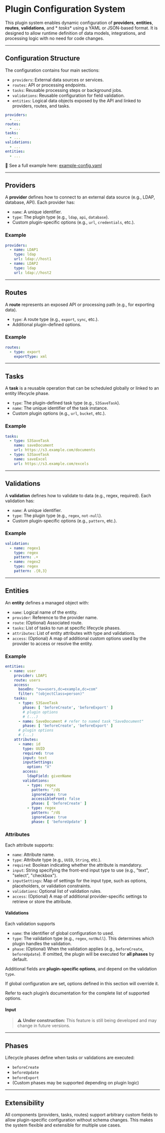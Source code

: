 # Plugin Configuration System

This plugin system enables dynamic configuration of **providers**, **entities**, **routes**, **validations**, and *
*tasks** using a YAML or JSON-based format. It is designed to allow runtime definition of data models, integrations, and
processing logic with no need for code changes.

---

## Configuration Structure

The configuration contains four main sections:

- `providers`: External data sources or services.
- `routes`: API or processing endpoints.
- `tasks`: Reusable processing steps or background jobs.
- `validations`: Reusable configuration for field validation.
- `entities`: Logical data objects exposed by the API and linked to providers, routes, and tasks.

```yaml
providers:
  - ...
routes:
  - ...
tasks:
  - ...
validations:
  - ...
entities:
  - ...
````

📄 See a full example here: [example-config.yaml](example-config.yaml)

---

## Providers

A **provider** defines how to connect to an external data source (e.g., LDAP, database, API). Each provider has:

* `name`: A unique identifier.
* `type`: The plugin type (e.g., `ldap`, `api`, `database`).
* Custom plugin-specific options (e.g., `url`, `credentials`, etc.).

### Example

```yaml
providers:
  - name: LDAP1
    type: ldap
    url: ldap://host1
  - name: LDAP2
    type: ldap
    url: ldap://host2
```

---

## Routes

A **route** represents an exposed API or processing path (e.g., for exporting data).

* `type`: A route type (e.g., `export`, `sync`, etc.).
* Additional plugin-defined options.

### Example

```yaml
routes:
  - type: export
    exportType: xml
```

---

## Tasks

A **task** is a reusable operation that can be scheduled globally or linked to an entity lifecycle phase.

* `type`: The plugin-defined task type (e.g., `S3SaveTask`).
* `name`: The unique identifier of the task instance.
* Custom plugin options (e.g., `url`, `bucket`, etc.).

### Example

```yaml
tasks:
  - type: S3SaveTask
    name: saveDocument
    url: https://s3.example.com/documents
  - type: S3SaveTask
    name: saveExcel
    url: https://s3.example.com/excels
```

---

## Validations

A **validation** defines how to validate to data (e.g., regex, required). Each validation has:

* `name`: A unique identifier.
* `type`: The plugin type (e.g., `regex`, `not-null`).
* Custom plugin-specific options (e.g., `pattern`, etc.).

### Example

```yaml
validation:
  - name: regex1
    type: regex
    pattern: .+
  - name: regex2
    type: regex
    pattern: .{0,3}
```

---

## Entities

An **entity** defines a managed object with:

* `name`: Logical name of the entity.
* `provider`: Reference to the provider name.
* `route`: (Optional) Associated route.
* `tasks`: List of tasks to run at specific lifecycle phases.
* `attributes`: List of entity attributes with type and validations.
* `access`: (Optional) A map of additional custom options used by the provider to access or resolve the entity.

### Example

```yaml
entities:
  - name: user
    provider: LDAP1
    route: users
    access:
      baseDn: "ou=users,dc=example,dc=com"
      filter: "(objectClass=person)"
    tasks:
      - type: S3SaveTask
        phase: [ 'beforeCreate', 'beforeExport' ]
        # plugin options
        # (...)
      - name: SaveDocument # refer to named task "SaveDocument"
        phase: [ 'beforeCreate', 'beforeExport' ]
      # plugin options
      # (...)
    attributes:
      - name: id
        type: UUID
        required: true
        input: text
        inputSettings:
          option: "X"
        access:
          ldapField: givenName
        validations:
          - type: regex
            pattern: ^/d$
            ignoreCase: true
            accessibleFront: false
            phase: [ 'beforeCreate' ]
          - type: regex
            pattern: ^/d$
            ignoreCase: true
            phase: [ 'beforeUpdate' ]
```

### Attributes

Each attribute supports:

* `name`: Attribute name.
* `type`: Attribute type (e.g., `UUID`, `String`, etc.).
* `required`: Boolean indicating whether the attribute is mandatory.
* `input`: String specifying the front-end input type to use (e.g., "text", "select", "checkbox").
* `inputSettings`: Map of settings for the input type, such as options, placeholders, or validation constraints.
* `validations`: Optional list of validation rules.
* `access`: (Optional) A map of additional provider-specific settings to retrieve or store the attribute.

#### Validations

Each validation supports

* `name`: the identifier of global configuration to used.
* `type`: The validation type (e.g., `regex`, `notNull`). This determines which plugin handles the validation.
* `phase`: (Optional) When the validation applies (e.g., `beforeCreate`, `beforeUpdate`).
  If omitted, the plugin will be executed for **all phases** by default.

Additional fields are **plugin-specific options**, and depend on the validation `type`.

If global configuration are set, options defined in this section will override it.

Refer to each plugin’s documentation for the complete list of supported options.

#### Input

> ⚠️ **Under construction:** This feature is still being developed and may change in future versions.

---

## Phases

Lifecycle phases define when tasks or validations are executed:

* `beforeCreate`
* `beforeUpdate`
* `beforeExport`
* (Custom phases may be supported depending on plugin logic)

---

## Extensibility

All components (providers, tasks, routes) support arbitrary custom fields to allow plugin-specific configuration without
schema changes. This makes the system flexible and extensible for multiple use cases.
